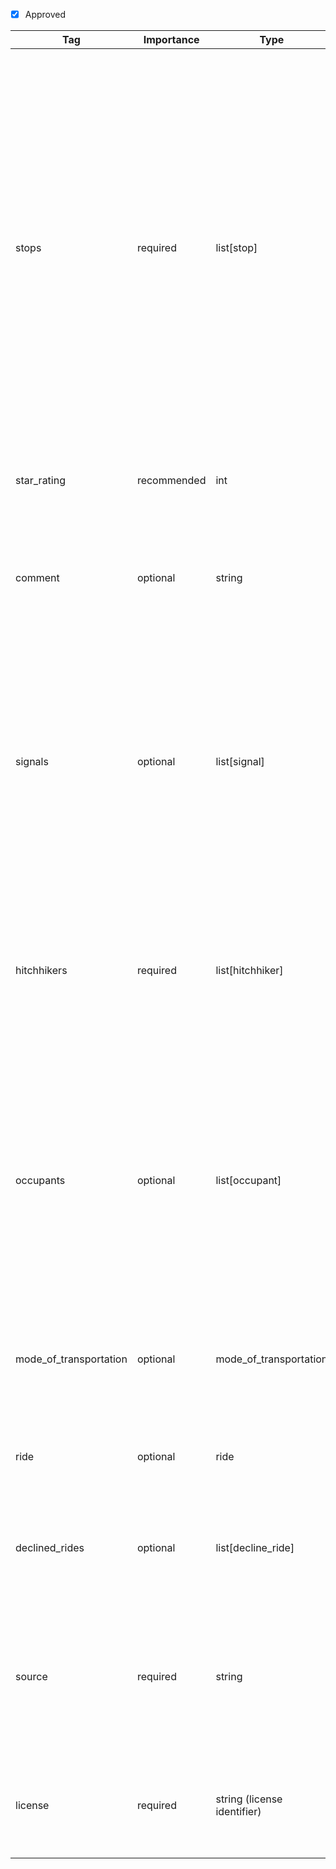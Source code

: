 - [x] Approved


| Tag                  | Importance   | Type                | Description                                                                                                         | Enum           | Example |
|----------------------|--------------|---------------------|---------------------------------------------------------------------------------------------------------------------|----------------|---------|
| stops                | required  | list[stop]            | Space and time information to describe the ride. At least one item is required. The first item in the list marks the origin of the ride. If there is more than one item, then the last item marks the destination of the ride. For the destination no `departure_time` or `waiting_time` are allowed to be specified. If there are more than two items the items in between mark intermediate stops of the ride e.g. a break at a rest station.                                                                             |                |[{location: {latitude:52.3020268, longitude:13.0158591, is_exact: true}, arrival_time: 2025-06-05T11:05:54+02:00[Europe/Berlin], departure_time: 2025-06-05T12:05:54+02:00[Europe/Berlin], waiting_time: 60M}, {location: {latitude:52.2520882, longitude:12.29463, is_exact: true}, arrival_time: 2025-06-05T13:05:54+02:00[Europe/Berlin], departure_time: 2025-06-05T13:15:54+02:00[Europe/Berlin], waiting_time: 10M}, {location: {latitude:52.1257667, longitude:11.3303771, is_exact: true}, arrival_time: 2025-06-05T14:05:54+02:00[Europe/Berlin]}]
| star_rating          | recommended  | int                 | Very subjective rating of the spot where the ride started.                                                          | 1, 2, 3, 4, 5  |4           |
| comment              | optional  | string              | Any free-form comment about the starting location, destination or the entire ride. Preferrably in English language.                                 |                | A couple picked me up on their way to Southern Italy.
| signals               | optional  | list[signal]            | Information about the methods used to solicit the ride. List them in the order that they were used. If a `waiting_time` is given for the origin of the ride in `stops` then the sum of `duration` for all items here has to be smaller than or equal to this `waiting_time`.                                                                  |                |[{"methods": ["thumb", "sign"], "sign_content": "Straßburg - Strasbourg", "sign_languages": ["deu", "fra"], "total_solicited": 100, "duration": "30M" }, { "methods": ["asking"], "asking_content": "Are you driving towards Strasbourg?", "asking_languages": ["eng"], "total_solicited": 10, "duration": "60M" }]    
| hitchhikers          | required  | list[hitchhiker]        | Most often a description of a solo-hitchhiker but also caters for couples or groups of hitchhikers. To convey not more than the number of hitchhikers use empty `person` objects.                |                | [{"nickname": "Bobby", "hitchhiking_since": 2019, "origin_location": "Milano", "origin_country": "IT", "year_of_birth": 2000, "gender": "prefer_not_to_say", "languages": ["ita", "fra"], "was_driver": false}, {"origin_location": None, "origin_country": None, "year_of_birth": None, "gender": None, "languages": None, "was_driver": None}]
| occupants           | optional  | list[occupant]     | List of occupants in the vehicle not including the hitchhiker, putting specific emphasize on the driver and people who agree to pick up the hitchhiker. To convey not more than the number of occupants use empty `person` objects.          |                | [{"reason_to_pick_up": [was_hitchhiker, environmental, sympathy], "origin_location": "Paris", "origin_country": "FR", "year_of_birth": 1980, "gender": "male", "languages": ["eng", "fra"], "was_driver": true}, {"origin_location": None, "origin_country": None, "year_of_birth": None, "gender": None, "languages": None, "was_driver": None}]
| mode_of_transportation              | optional  | mode_of_transportation    | Information about the vehicle that was used for the ride. In rarer cases this could be a plane or boat as well.           |                | {"kind": "car", "make": "Toyota", "model": "Corolla", "license_plate_country": "DE", "license_plate_identifier": "B"}
| ride                 | optional  | ride                | Information about the ride of the car beyond the hitchhiker's ride.                                                 |                | {"vehicle_destination": {"latitude": 52.5580333, "longitude": 11.2675331, "is_exact": true}, "reason": ["commute"]}
| declined_rides       | optional  | list[decline_ride]  | Information about rides that were offered to the hitchhiker but that were declined by the them.                     |                | [{"destination": {"latitude": 52.4680333, "longitude": 13.2675331, "is_exact": false}, "reasons": ["wrong_direction", "safety_concern"]}, {"destination": {"latitude": 52.0680333, "longitude": 12.5435331, "is_exact": true}, "reasons": ["too_slow"]}]
| source       | required  | string  | Source of this record by URL of the application. Or "private" if the records stem from an independently and individually collected source.               |                |https://hitchwiki.org
| license       | required  | string (license identifier)  | The license to indicate permissions that that apply to this entry. Use a lower case license identifier.             |`apache-2.0`, `mit`, `cc-by-4.0`, `odbl`, ...                 | cc-by-4.0
